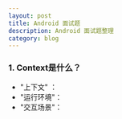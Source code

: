 ```yaml
---
layout: post
title: Android 面试题
description: Android 面试题整理
category: blog
---
```



### 1. Context是什么？ 
* "上下文" ：
* "运行环境"：
* "交互场景"：

